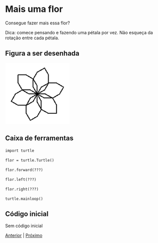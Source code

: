 # Mais uma flor

Consegue fazer mais essa flor? 

Dica: comece pensando e fazendo uma pétala por vez.
Não esqueça da rotação entre cada pétala.

## Figura a ser desenhada
![Flor](05_flor.png "Flor")


## Caixa de ferramentas

```import turtle```

```flor = turtle.Turtle()```

```flor.forward(???)```

```flor.left(???)```

```flor.right(???)```

```turtle.mainloop()```


## Código inicial

Sem código inicial


[Anterior](04_hexagono_hexagonos.md) | [Próximo](06_sua_vez.md)

